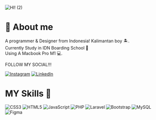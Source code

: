 ![HI! (2)](https://github.com/Eye-Mans/Eye-Mans/assets/140592472/a6ab11f6-dfca-47b7-9f68-ecdecaac0aa0)

# 👋 About me
A programmer & Designer from Indonesia! Kalimantan boy 🏝️. <br> Currently Study in IDN Boarding School 🏫 <br> Using A Macbook Pro M1 💻.<br>

FOLLOW MY SOCIAL!!!

[![Instagram](https://img.shields.io/badge/Instagram-%23E4405F.svg?logo=Instagram&logoColor=white)](https://www.instagram.com/lalui.man/) [![LinkedIn](https://img.shields.io/badge/LinkedIn-%230077B5.svg?logo=linkedin&logoColor=white)](https://www.linkedin.com/in/lalu-iman-abdullah-922471285/) 


# MY Skills 🔧

![CSS3](https://img.shields.io/badge/css3-%231572B6.svg?style=for-the-badge&logo=css3&logoColor=white) ![HTML5](https://img.shields.io/badge/html5-%23E34F26.svg?style=for-the-badge&logo=html5&logoColor=white) ![JavaScript](https://img.shields.io/badge/javascript-%23323330.svg?style=for-the-badge&logo=javascript&logoColor=%23F7DF1E) ![PHP](https://img.shields.io/badge/php-%23777BB4.svg?style=for-the-badge&logo=php&logoColor=white) ![Laravel](https://img.shields.io/badge/laravel-%23FF2D20.svg?style=for-the-badge&logo=laravel&logoColor=white) ![Bootstrap](https://img.shields.io/badge/bootstrap-%23563D7C.svg?style=for-the-badge&logo=bootstrap&logoColor=white) ![MySQL](https://img.shields.io/badge/mysql-%2300f.svg?style=for-the-badge&logo=mysql&logoColor=white) ![Figma](https://img.shields.io/badge/figma-%23F24E1E.svg?style=for-the-badge&logo=figma&logoColor=white) 
